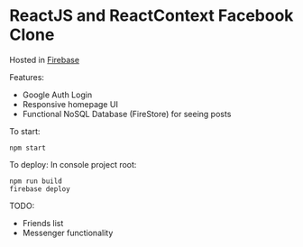 # ReactJS and ReactContext Facebook Clone
Hosted in [Firebase](https://facebook-clone-c8e80.web.app)

Features:
- Google Auth Login
- Responsive homepage UI
- Functional NoSQL Database (FireStore) for seeing posts


To start:
```
npm start
```
To deploy:
In console project root:
```
npm run build
firebase deploy
```
TODO:

- Friends list
- Messenger functionality


